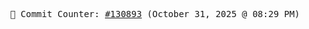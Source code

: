 <p align="center">
    <samp>
        📮 Commit Counter: <a href="https://github.com/Javascript-void0/Javascript-void0/commits/main">#130893</a> (October 31, 2025 @ 08:29 PM)
    </samp>
</p>